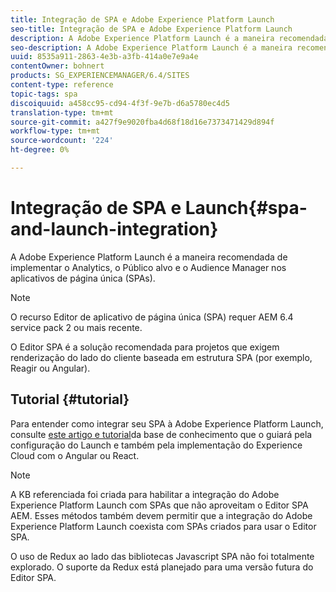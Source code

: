 ```yaml
---
title: Integração de SPA e Adobe Experience Platform Launch
seo-title: Integração de SPA e Adobe Experience Platform Launch
description: A Adobe Experience Platform Launch é a maneira recomendada para implementar o Analytics, o Público alvo e o Audience Manager nos SPAs.
seo-description: A Adobe Experience Platform Launch é a maneira recomendada para implementar o Analytics, o Público alvo e o Audience Manager nos SPAs.
uuid: 8535a911-2863-4e3b-a3fb-414a0e7e9a4e
contentOwner: bohnert
products: SG_EXPERIENCEMANAGER/6.4/SITES
content-type: reference
topic-tags: spa
discoiquuid: a458cc95-cd94-4f3f-9e7b-d6a5780ec4d5
translation-type: tm+mt
source-git-commit: a427f9e9020fba4d68f18d16e7373471429d894f
workflow-type: tm+mt
source-wordcount: '224'
ht-degree: 0%

---
```



# Integração de SPA e Launch{#spa-and-launch-integration}

A Adobe Experience Platform Launch é a maneira recomendada de implementar o Analytics, o Público alvo e o Audience Manager nos aplicativos de página única (SPAs).

>[!NOTE]
>
>O recurso Editor de aplicativo de página única (SPA) requer AEM 6.4 service pack 2 ou mais recente.
>
>O Editor SPA é a solução recomendada para projetos que exigem renderização do lado do cliente baseada em estrutura SPA (por exemplo, Reagir ou Angular).

## Tutorial {#tutorial}

Para entender como integrar seu SPA à Adobe Experience Platform Launch, consulte [este artigo e tutorial](https://helpx.adobe.com/experience-manager/kt/integration/using/launch-reference-architecture-SPA-tutorial-implement.html)da base de conhecimento que o guiará pela configuração do Launch e também pela implementação do Experience Cloud com o Angular ou React.

>[!NOTE]
>
>A KB referenciada foi criada para habilitar a integração do Adobe Experience Platform Launch com SPAs que não aproveitam o Editor SPA AEM. Esses métodos também devem permitir que a integração do Adobe Experience Platform Launch coexista com SPAs criados para usar o Editor SPA.
>
>O uso de Redux ao lado das bibliotecas Javascript SPA não foi totalmente explorado. O suporte da Redux está planejado para uma versão futura do Editor SPA.
